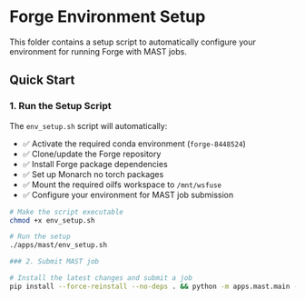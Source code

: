 # Forge Environment Setup

This folder contains a setup script to automatically configure your environment for running Forge with MAST jobs.

## Quick Start

### 1. Run the Setup Script

The `env_setup.sh` script will automatically:
- ✅ Activate the required conda environment (`forge-8448524`)
- ✅ Clone/update the Forge repository
- ✅ Install Forge package dependencies
- ✅ Set up Monarch no torch packages
- ✅ Mount the required oilfs workspace to `/mnt/wsfuse`
- ✅ Configure your environment for MAST job submission

```bash
# Make the script executable
chmod +x env_setup.sh

# Run the setup
./apps/mast/env_setup.sh

### 2. Submit MAST job

# Install the latest changes and submit a job
pip install --force-reinstall --no-deps . && python -m apps.mast.main --config apps/mast/qwen3_1_7b_mast.yaml
